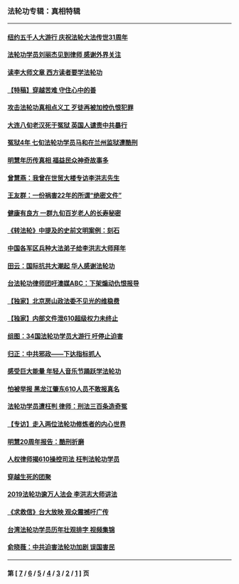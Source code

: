 ### 法轮功专辑：真相特辑
---
#### [纽约五千人大游行 庆祝法轮大法传世31周年](../../pages/nf4389/n13995110.md?08180430) 
#### [法轮功学员刘丽杰见到律师 感谢外界关注](../../pages/nf4389/n13927012.md?08180430) 
#### [读李大师文章 西方读者要学法轮功](../../pages/nf4389/n13925142.md?08180430) 
#### [【特稿】穿越苦难 守住心中的善](../../pages/nf4389/n13784979.md?08180430) 
#### [攻击法轮功真相点义工 歹徒再被加控仇恨犯罪](../../pages/nf4389/n13601019.md?08180430) 
#### [大连八旬老汉死于冤狱 英国人谴责中共暴行](../../pages/nf4389/n13480118.md?08180430) 
#### [冤狱4年 七旬法轮功学员马和在兰州监狱遭酷刑](../../pages/nf4389/n13304688.md?08180430) 
#### [明慧年历传真相 福益民众神奇故事多](../../pages/nf4389/n13294545.md?08180430) 
#### [曾慧燕：我曾在世贸大楼专访李洪志先生](../../pages/nf4389/n12898729.md?08180430) 
#### [王友群：一份祸害22年的所谓“绝密文件”](../../pages/nf4389/n12871750.md?08180430) 
#### [健康有良方 一群九旬百岁老人的长寿秘密](../../pages/nf4389/n12847475.md?08180430) 
#### [《转法轮》中提及的史前文明案例：刻石](../../pages/nf4389/n12758577.md?08180430) 
#### [中国各军区兵种大法弟子给李洪志大师拜年](../../pages/nf4389/n12750047.md?08180430) 
#### [田云：国际抗共大潮起 华人感谢法轮功](../../pages/nf4389/n12357708.md?08180430) 
#### [台法轮功律师团吁澳媒ABC：下架煽动仇恨报导](../../pages/nf4389/n12279917.md?08180430) 
#### [【独家】北京房山政法委不见光的维稳费](../../pages/nf4389/n12031979.md?08180430) 
#### [【独家】内部文件泄610超级权力未终止](../../pages/nf4389/n12023895.md?08180430) 
#### [组图：34国法轮功学员大游行 吁停止迫害](../../pages/nf4389/n11492658.md?08180430) 
#### [归正：中共邪政——下达指标抓人](../../pages/nf4389/n11474770.md?08180430) 
#### [感受巨大能量 年轻人音乐节踊跃学法轮功](../../pages/nf4389/n11441981.md?08180430) 
#### [怕被举报 黑龙江肇东610人员不敢报真名](../../pages/nf4389/n11436499.md?08180430) 
#### [法轮功学员遭枉判 律师：刑法三百条造奇冤](../../pages/nf4389/n11433943.md?08180430) 
#### [【专访】走入两位法轮功修炼者的内心世界](../../pages/nf4389/n11415623.md?08180430) 
#### [明慧20周年报告：酷刑折磨](../../pages/nf4389/n11387954.md?08180430) 
#### [人权律师揭610操控司法 枉判法轮功学员](../../pages/nf4389/n11313370.md?08180430) 
#### [穿越生死的团聚](../../pages/nf4389/n11258922.md?08180430) 
#### [2019法轮功逾万人法会 李洪志大师讲法](../../pages/nf4389/n11265303.md?08180430) 
#### [《求救信》台大放映 观众震撼吁广传](../../pages/nf4389/n10922251.md?08180430) 
#### [台湾法轮功学员历年壮观排字 视频集锦](../../pages/nf4389/n10878789.md?08180430) 
#### [俞晓薇：中共迫害法轮功加剧 误国害民](../../pages/nf4389/n10859260.md?08180430) 

---
#### 第 [ [7](./7.md?08180430) / [6](./6.md?08180430) / [5](./5.md?08180430) / [4](./4.md?08180430) / [3](./3.md?08180430) / [2](./2.md?08180430) / [1](./1.md?08180430) ] 页
